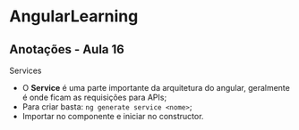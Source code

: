 # AngularLearning

## Anotações - Aula 16

Services

- O **Service** é uma parte importante da arquitetura do angular, geralmente é onde ficam as requisições para APIs;
- Para criar basta: `ng generate service <nome>`;
- Importar no componente e iniciar no constructor.
